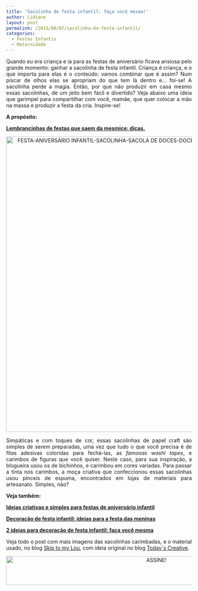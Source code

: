 ```yaml
---
title: 'Sacolinha de festa infantil: faça você mesma!'
author: Lidiane
layout: post
permalink: /2015/08/07/sacolinha-de-festa-infantil/
categories:
  - Festas Infantis
  - Maternidade
---
```

<p align="justify">
  Quando eu era criança e ia para as festas de aniversário ficava ansiosa pelo grande momento: ganhar a sacolinha de festa infantil. Criança é criança, e o que importa para elas é o conteúdo: vamos combinar que é assim? Num piscar de olhos elas se apropriam do que tem lá dentro e… foi-se! A sacolinha perde a magia. Então, por que não produzir em casa mesmo essas sacolinhas, de um jeito bem fácil e divertido? Veja abaixo uma ideia que garimpei para compartilhar com você, mamãe, que quer colocar a mão na massa e produzir a festa da cria. Inspire-se!
</p>

<p align="justify">
  <strong>A propósito:</strong>
</p>

<p align="justify">
  <a href="http://www.trololodemulher.com.br/2014/04/23/lembrancinha-festa-aniversario/" target="_blank" rel="noopener noreferrer"><strong>Lembrancinhas de festas que saem da mesmice: dicas.</strong></a>
</p>

<p align="center">
  <a href="https://www.trololodemulher.com.br/2015/07/FESTA-ANIVERSÁRIO-INFANTIL-SACOLINHA-SACOLA-DE-DOCES-DOCES.jpg"><img class="alignnone size-full wp-image-11189" src="https://www.trololodemulher.com.br/2015/07/FESTA-ANIVERSÁRIO-INFANTIL-SACOLINHA-SACOLA-DE-DOCES-DOCES.jpg" alt="FESTA-ANIVERSÁRIO INFANTIL-SACOLINHA-SACOLA DE DOCES-DOCES" width="533" height="800" /></a>
</p>

<p align="justify">
  Simpáticas e com toques de cor, essas sacolinhas de papel craft são simples de serem preparadas, uma vez que tudo o que você precisa é de fitas adesivas coloridas para fechá-las, as <em>famosas washi tapes</em>, e carimbos de figuras que você quiser. Neste caso, para sua inspiração, a blogueira usou os de bichinhos, e carimbou em cores variadas. Para passar a tinta nos carimbos, a moça criativa que confeccionou essas sacolinhas usou pinceis de espuma, encontrados em lojas de materiais para artesanato. Simples, não?
</p>

<p align="justify">
  <strong>Veja também:</strong>
</p>

<p align="justify">
  <a href="http://www.trololodemulher.com.br/2011/05/23/festas-aniversario-infantil/" target="_blank" rel="noopener noreferrer"><strong>Ideias criativas e simples para festas de aniversário infantil</strong></a>
</p>

<p align="justify">
  <a href="http://www.decoracaodacasa.com/decoracao-festa-infantil/" target="_blank" rel="noopener noreferrer"><strong>Decoração de festa infantil: ideias para a festa das meninas</strong></a>
</p>

<p align="justify">
  <a href="http://www.decoracaodacasa.com/festa-decoracao-infantil/" target="_blank" rel="noopener noreferrer"><strong>2 ideias para decoração de festa infantil: faça você mesma</strong></a>
</p>

<p align="justify">
  Veja todo o post com mais imagens das sacolinhas carimbadas, e o material usado, no blog <a href="http://www.skiptomylou.org/2014/10/18/diy-goodie-bags/?utm_source=feedburner&utm_medium=email&utm_campaign=Feed%3A+skiptomyloublog+%28Skip+To+My+Lou%29" target="_blank" rel="noopener noreferrer">Skip to my Lou</a>, com ideia original no blog <a href="http://todayscreativelife.com/" target="_blank" rel="noopener noreferrer">Today´s Creative</a>.
</p>

<p align="center">
  <a href="http://feedburner.google.com/fb/a/mailverify?uri=blogBichaFemea&loc=en_US" target="_blank" rel="noopener noreferrer"><img class="alignnone size-full wp-image-10439" src="https://www.trololodemulher.com.br/2014/09/ASSINE.png" alt="ASSINE!" width="800" height="78" /></a>
</p>

<p align="justify">